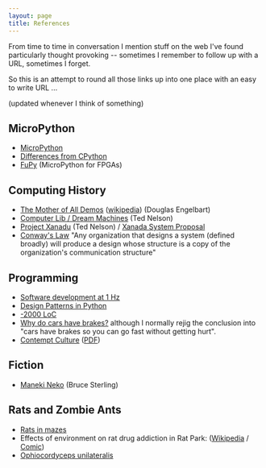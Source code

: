 ```yaml
---
layout: page
title: References
---
```


From time to time in conversation I mention stuff on the web I've
found particularly thought provoking --
sometimes I remember to follow up with a URL, sometimes I forget.

So this is an attempt to round all those links up into one place
with an easy to write URL ...

(updated whenever I think of something)


## MicroPython

* [MicroPython](https://micropython.org/)
* [Differences from CPython](https://docs.micropython.org/en/latest/pyboard/genrst/index.html)
* [FuPy](https://fupy.github.io/) (MicroPython for FPGAs)

## Computing History

* [The Mother of All Demos](http://www.dougengelbart.org/firsts/dougs-1968-demo.html) ([wikipedia](https://en.wikipedia.org/wiki/The_Mother_of_All_Demos)) (Douglas Engelbart)
* [Computer Lib / Dream Machines](https://kupdf.net/download/ted-nelson-computer-lib-dream-machines_59bc49cd08bbc59209686eb8_pdf) (Ted Nelson)
* [Project Xanadu](https://en.wikipedia.org/wiki/Project_Xanadu) (Ted Nelson) / [Xanada System Proposal](https://sentido-labs.com/en/library/201904240732/Xanadu%20Hypertext%20Documents.html)
* [Conway's Law](http://www.melconway.com/Home/Conways_Law.html)
  "Any organization that designs a system (defined broadly) will produce a design whose structure is a copy of the organization's communication structure"

## Programming

* [Software development at 1 Hz](https://hackernoon.com/software-development-at-1-hz-5530bb58fc0e)
* [Design Patterns in Python](http://norvig.com/design-patterns/)
* [-2000 LoC](http://www.folklore.org/StoryView.py?project=Macintosh&story=Negative_2000_Lines_Of_Code.txt)
* [Why do cars have brakes?](http://jonjagger.blogspot.com.au/2011/07/why-do-cars-have-brakes.html) although I normally rejig the conclusion into "cars have brakes so you can go fast without getting hurt".
* [Contempt Culture](https://blog.aurynn.com/2015/12/16-contempt-culture/) ([PDF](https://zenodo.org/record/4722148))

## Fiction

* [Maneki Neko](http://www.lightspeedmagazine.com/fiction/maneki-neko/) (Bruce Sterling)

## Rats and Zombie Ants

* [Rats in mazes](https://www.realclearscience.com/blog/2014/02/the_rat_experiment_you_dont_know_about_but_should.html)
* Effects of environment on rat drug addiction in Rat Park: ([Wikipedia](https://en.wikipedia.org/wiki/Rat_Park) / [Comic](http://www.stuartmcmillen.com/comic/rat-park/))
* [Ophiocordyceps unilateralis](https://www.theatlantic.com/science/archive/2017/11/how-the-zombie-fungus-takes-over-ants-bodies-to-control-their-minds/545864/)

